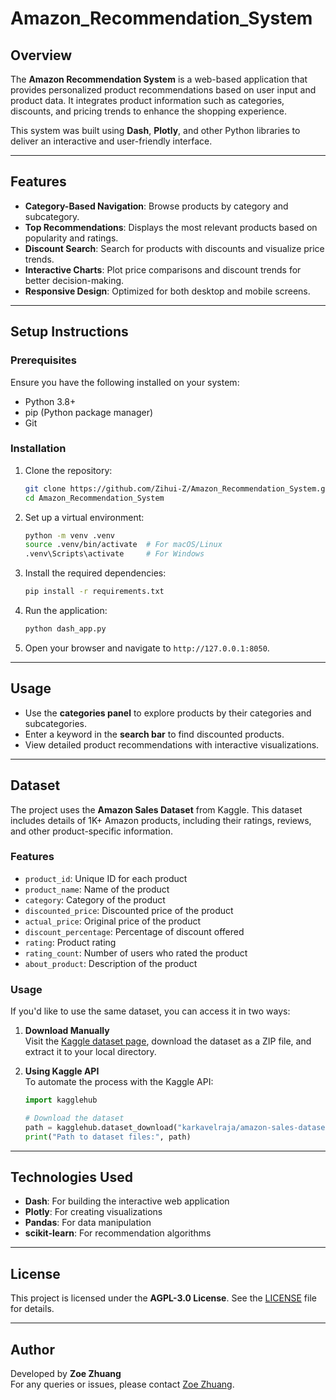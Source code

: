 # Amazon_Recommendation_System

## Overview
The **Amazon Recommendation System** is a web-based application that provides personalized product recommendations based on user input and product data. It integrates product information such as categories, discounts, and pricing trends to enhance the shopping experience.

This system was built using **Dash**, **Plotly**, and other Python libraries to deliver an interactive and user-friendly interface.

---

## Features
- **Category-Based Navigation**: Browse products by category and subcategory.
- **Top Recommendations**: Displays the most relevant products based on popularity and ratings.
- **Discount Search**: Search for products with discounts and visualize price trends.
- **Interactive Charts**: Plot price comparisons and discount trends for better decision-making.
- **Responsive Design**: Optimized for both desktop and mobile screens.

---

## Setup Instructions

### Prerequisites
Ensure you have the following installed on your system:
- Python 3.8+
- pip (Python package manager)
- Git

### Installation
1. Clone the repository:
    ```bash
    git clone https://github.com/Zihui-Z/Amazon_Recommendation_System.git
    cd Amazon_Recommendation_System
    ```

2. Set up a virtual environment:
    ```bash
    python -m venv .venv
    source .venv/bin/activate  # For macOS/Linux
    .venv\Scripts\activate     # For Windows
    ```

3. Install the required dependencies:
    ```bash
    pip install -r requirements.txt
    ```

4. Run the application:
    ```bash
    python dash_app.py
    ```

5. Open your browser and navigate to `http://127.0.0.1:8050`.

---

## Usage
- Use the **categories panel** to explore products by their categories and subcategories.
- Enter a keyword in the **search bar** to find discounted products.
- View detailed product recommendations with interactive visualizations.

---

## Dataset
The project uses the **Amazon Sales Dataset** from Kaggle. This dataset includes details of 1K+ Amazon products, including their ratings, reviews, and other product-specific information.

### Features
- `product_id`: Unique ID for each product
- `product_name`: Name of the product
- `category`: Category of the product
- `discounted_price`: Discounted price of the product
- `actual_price`: Original price of the product
- `discount_percentage`: Percentage of discount offered
- `rating`: Product rating
- `rating_count`: Number of users who rated the product
- `about_product`: Description of the product

### Usage
If you'd like to use the same dataset, you can access it in two ways:

1. **Download Manually**  
   Visit the [Kaggle dataset page](https://www.kaggle.com/datasets/karkavelrajaj/amazon-sales-dataset/data), download the dataset as a ZIP file, and extract it to your local directory.

2. **Using Kaggle API**  
   To automate the process with the Kaggle API:
   ```python
   import kagglehub
   
   # Download the dataset
   path = kagglehub.dataset_download("karkavelraja/amazon-sales-dataset")
   print("Path to dataset files:", path)


---

## Technologies Used
- **Dash**: For building the interactive web application
- **Plotly**: For creating visualizations
- **Pandas**: For data manipulation
- **scikit-learn**: For recommendation algorithms

---

## License
This project is licensed under the **AGPL-3.0 License**. See the [LICENSE](./LICENSE) file for details.

---


## Author
Developed by **Zoe Zhuang**  
For any queries or issues, please contact [Zoe Zhuang](mailto:zz3256@columbia.edu).

